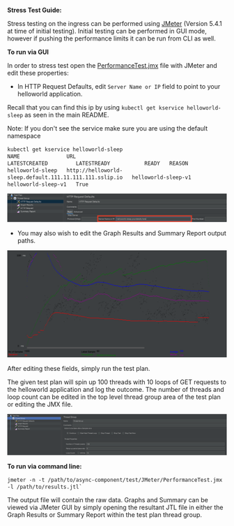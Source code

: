 **Stress Test Guide:**

Stress testing on the ingress can be performed using [JMeter](https://jmeter.apache.org/download_jmeter.cgi) (Version 5.4.1 at
time of initial testing).
Initial testing can be performed in GUI mode, however if pushing the performance limits it can be run from CLI as well.

**To run via GUI**

In order to stress test open the [PerformanceTest.jmx](./PerformanceTest.jmx) file with JMeter and edit these properties:
- In HTTP Request Defaults, edit `Server Name or IP` field to point to your helloworld application. 
  
Recall that you can find this ip by using `kubectl get kservice helloworld-sleep` as seen in the main README.
  
Note: If you don't see the service make sure you are using the default namespace

```
kubectl get kservice helloworld-sleep
NAME               URL                                                       LATESTCREATED         LATESTREADY           READY   REASON
helloworld-sleep   http://helloworld-sleep.default.111.11.111.111.sslip.io   helloworld-sleep-v1   helloworld-sleep-v1   True    
```

![diagram](./JMeter-images/EditServerName.png)
  

- You may also wish to edit the Graph Results and Summary Report output paths.

![diagram](./JMeter-images/DefaultGraphOutput.png)

After editing these fields, simply run the test plan.  

The given test plan will spin up 100 threads with 10 loops of GET requests to the helloworld application and log the outcome.
The number of threads and loop count can be edited in the top level thread group area of the test plan or editing the JMX file.

![diagram](./JMeter-images/ChangeThreads.png)

**To run via command line:**
```
jmeter -n -t /path/to/async-component/test/JMeter/PerformanceTest.jmx -l /path/to/results.jtl`
```
The output file will contain the raw data.  Graphs and Summary can be viewed via JMeter GUI by simply opening the 
resultant JTL file in either the Graph Results or Summary Report within the test plan thread group.    
